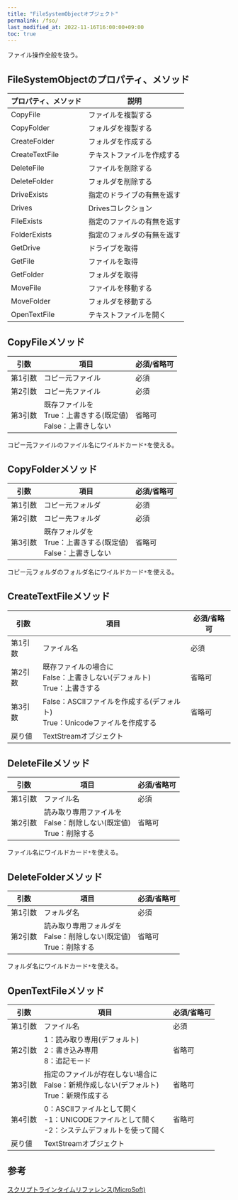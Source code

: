 ```yaml
---
title: "FileSystemObjectオブジェクト"
permalink: /fso/
last_modified_at: 2022-11-16T16:00:00+09:00
toc: true
---
```


ファイル操作全般を扱う。
 
## FileSystemObjectのプロパティ、メソッド

|プロパティ、メソッド|説明|
|---|---|
|CopyFile|ファイルを複製する|
|CopyFolder|フォルダを複製する|
|CreateFolder|フォルダを作成する|
|CreateTextFile|テキストファイルを作成する|
|DeleteFile|ファイルを削除する|
|DeleteFolder|フォルダを削除する|
|DriveExists|指定のドライブの有無を返す|
|Drives|Drivesコレクション|
|FileExists|指定のファイルの有無を返す|
|FolderExists|指定のフォルダの有無を返す|
|GetDrive|ドライブを取得|
|GetFile|ファイルを取得|
|GetFolder|フォルダを取得|
|MoveFile|ファイルを移動する|
|MoveFolder|フォルダを移動する|
|OpenTextFile|テキストファイルを開く|

## CopyFileメソッド

|引数|項目|必須/省略可|
|---|---|---|
|第1引数|コピー元ファイル|必須|
|第2引数|コピー先ファイル|必須|
|第3引数|既存ファイルを<br />True：上書きする(既定値)<br />False：上書きしない|省略可|

コピー元ファイルのファイル名にワイルドカード`*`を使える。

## CopyFolderメソッド

|引数|項目|必須/省略可|
|---|---|---|
|第1引数|コピー元フォルダ|必須|
|第2引数|コピー先フォルダ|必須|
|第3引数|既存フォルダを<br />True：上書きする(既定値)<br />False：上書きしない|省略可|

コピー元フォルダのフォルダ名にワイルドカード`*`を使える。

## CreateTextFileメソッド

|引数|項目|必須/省略可|
|---|---|---|
|第1引数|ファイル名|必須|
|第2引数|既存ファイルの場合に<br />False：上書きしない(デフォルト)<br />True：上書きする|省略可|
|第3引数|False：ASCIIファイルを作成する(デフォルト)<br />True：Unicodeファイルを作成する|省略可|
|戻り値|TextStreamオブジェクト||

## DeleteFileメソッド

|引数|項目|必須/省略可|
|---|---|---|
|第1引数|ファイル名|必須|
|第2引数|読み取り専用ファイルを<br />False：削除しない(既定値)<br />True：削除する|省略可|

ファイル名にワイルドカード`*`を使える。

## DeleteFolderメソッド

|引数|項目|必須/省略可|
|---|---|---|
|第1引数|フォルダ名|必須|
|第2引数|読み取り専用フォルダを<br />False：削除しない(既定値)<br />True：削除する|省略可|

フォルダ名にワイルドカード`*`を使える。

## OpenTextFileメソッド

|引数|項目|必須/省略可|
|---|---|---|
|第1引数|ファイル名|必須|
|第2引数|1：読み取り専用(デフォルト)<br />2：書き込み専用<br />8：追記モード|省略可|
|第3引数|指定のファイルが存在しない場合に<br />False：新規作成しない(デフォルト)<br />True：新規作成する|省略可|
|第4引数|0：ASCIIファイルとして開く<br />-1：UNICODEファイルとして開く<br />-2：システムデフォルトを使って開く|省略可|
|戻り値|TextStreamオブジェクト||

## 参考

[スクリプトラインタイムリファレンス(MicroSoft)](https://learn.microsoft.com/ja-jp/previous-versions/windows/scripting/cc409800(v=msdn.10))
